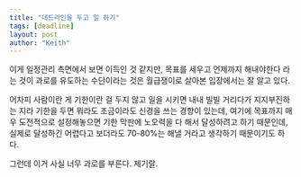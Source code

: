 ```yaml
---
title: "데드라인을 두고 일 하기"
tags: [deadline]
layout: post
author: "Keith"
---
```


이게 일정관리 측면에서 보면 이득인 것 같지만, 목표를 세우고 언제까지 해내야한다 라는 것이 과로를 유도하는 수단이라는 것은 월급쟁이로 살아본 입장에서는 잘 알고 있다.

어차피 사람이란 게 기한이란 걸 두지 않고 일을 시키면 내내 빌빌 거리다가 지지부진하는 지라 기한을 두면 뭐라도 조금이라도 신경을 쓰는 경향이 있는데, 여기에 목표까지 매우 도전적으로 설정해놓으면 기한 막판에 노오력을 다 해서 달성하려고 하기 때문인데, 실제로 달성하긴 어렵다고 보더라도 70-80%는 해낼 거라고 생각하기 때문이기도 하다.

그런데 이거 사실 너무 과로를 부른다. 제기랄.